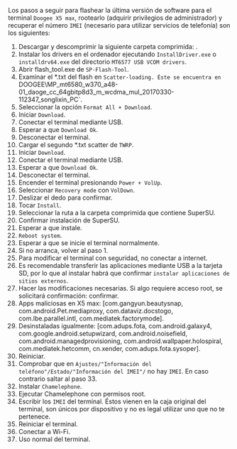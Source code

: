 Los pasos a seguir para flashear la última versión de software para el terminal `Doogee X5 max`, rootearlo (adquirir privilegios de administrador) y recuperar el número `IMEI` (necesario para utilizar servicios de telefonía) son los siguientes:  

1. Descargar y descomprimir la siguiente carpeta comprimida: [<enlace>]().
2. Instalar los drivers en el ordenador ejecutando `InstallDriver.exe` o `installdrv64.exe` del directorio `MT6577 USB VCOM drivers`.
3. Abrir flash_tool.exe de `SP-Flash-Tool`.
4. Examinar el *.txt del flash en `Scatter-loading. Éste se encuentra en `DOOGEE\MP_mt6580_w370_a48-01_daoge_cc_64gbitp8d3_m_wcdma_mul_20170330-112347_songlixin_PC`.
5. Seleccionar la opción `Format All + Download`.
6. Iniciar `Download`.
7. Conectar el terminal mediante USB.
8. Esperar a que `Download Ok`.
9. Desconectar el terminal.
10. Cargar el segundo *.txt scatter de `TWRP`.
11. Iniciar `Download`.
12. Conectar el terminal mediante USB.
13. Esperar a que `Download Ok`.
14. Desconectar el terminal.
15. Encender el terminal presionando `Power + VolUp`.
16. Seleccionar `Recovery mode` con `VolDown`.
17. Deslizar el dedo para confirmar.
18. Tocar `Install`.
19. Seleccionar la ruta a la carpeta comprimida que contiene SuperSU.
20. Confirmar instalación de SuperSU.
21. Esperar a que instale.
22. `Reboot system`.
23. Esperar a que se inicie el terminal normalmente.
24. Si no arranca, volver al paso 1.
25. Para modificar el terminal con seguridad, no conectar a internet.
26. Es recomendable transferir las aplicaciones mediante USB a la tarjeta SD, por lo que al instalar habrá que confirmar `instalar aplicaciones de sitios externos`.
27. Hacer las modificaciones necesarias. Si algo requiere acceso root, se solicitará confirmación: confirmar.
28. Apps maliciosas en X5 max: [com.gangyun.beautysnap, com.android.Pet.mediaproxy, com.dataviz.docstogo, com.lbe.parallel.intl, com.mediatek.factorymode].
29. Desinstaladas igualmente: [com.adups.fota, com.android.galaxy4, com.google.android.setupwizard, com.android.noisefield, com.android.managedprovisioning, com.android.wallpaper.holospiral, com.mediatek.hetcomm, cn.xender, com.adups.fota.sysoper].
30. Reiniciar.
31. Comprobar que en `Ajustes/"Información del teléfono"/Estado/"Información del IMEI"/` no hay `IMEI`. En caso contrario saltar al paso 33.
32. Instalar `Chamelephone`.
33. Ejecutar Chamelephone con permisos root.
34. Escribir los `IMEI` del terminal. Éstos vienen en la caja original del terminal, son únicos por dispositivo y no es legal utilizar uno que no te pertenece.
35. Reiniciar el terminal.
36. Conectar a Wi-Fi.
37. Uso normal del terminal.
